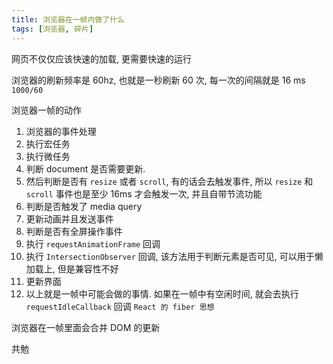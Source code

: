 ```yaml
---
title: 浏览器在一帧内做了什么
tags: [浏览器, 碎片]
---
```


网页不仅仅应该快速的加载, 更需要快速的运行

浏览器的刷新频率是 60hz, 也就是一秒刷新 60 次, 每一次的间隔就是 16 ms `1000/60`

浏览器一帧的动作

1. 浏览器的事件处理
2. 执行宏任务
3. 执行微任务
4. 判断 document 是否需要更新. 
5. 然后判断是否有 `resize` 或者 `scroll`, 有的话会去触发事件, 所以 `resize` 和 `scroll` 事件也是至少 16ms 才会触发一次, 并且自带节流功能
6. 判断是否触发了 media query
7. 更新动画并且发送事件
8. 判断是否有全屏操作事件
9. 执行 `requestAnimationFrame` 回调
10. 执行 `IntersectionObserver` 回调, 该方法用于判断元素是否可见, 可以用于懒加载上, 但是兼容性不好
11. 更新界面
12. 以上就是一帧中可能会做的事情. 如果在一帧中有空闲时间, 就会去执行 `requestIdleCallback` 回调 `React 的 fiber 思想`

浏览器在一帧里面会合并 DOM 的更新

共勉


